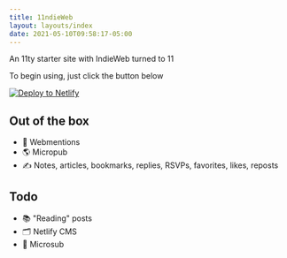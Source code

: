 ```yaml
---
title: 11ndieWeb
layout: layouts/index
date: 2021-05-10T09:58:17-05:00
---
```


An 11ty starter site with IndieWeb turned to 11


To begin using, just click the button below

[![Deploy to Netlify](https://www.netlify.com/img/deploy/button.svg)](https://app.netlify.com/start/deploy?repository=https://github.com/rockorager/11ndieWeb)

## Out of the box

- 🚀 Webmentions
- 🌎 Micropub
- ✍️ Notes, articles, bookmarks, replies, RSVPs, favorites, likes, reposts

## Todo
- 📚 "Reading" posts
- 🗂 Netlify CMS
- 📡 Microsub